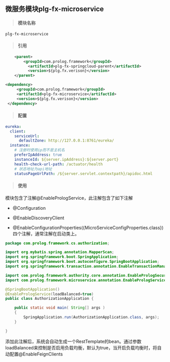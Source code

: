## 微服务模块plg-fx-microservice

> #### 模块名称

```
plg-fx-microservice
```

> #### 引用

```xml
    <parent>
        <groupId>com.prolog.framework</groupId>
          <artifactId>plg-fx-springcloud-parent</artifactId>
          <version>${plg.fx.verison}</version>
    </parent>

<dependency>
     <groupId>com.prolog.framework</groupId>
     <artifactId>plg-fx-microservice</artifactId>
     <version>${plg.fx.verison}</version>
 </dependency>
```

> #### 配置

```yaml
eureka: 
  client: 
    serviceUrl: 
      defaultZone: http://127.0.0.1:8761/eureka/
  instance: 
    # 注册时使用ip而不是主机名
    preferIpAddress: true
    instanceId: ${server.ipAddress}:${server.port}
    health-check-url-path: /actuator/health
    # 状态地址为api地址
    statusPageUrlPath: /${server.servlet.contextpath}/apidoc.html
```

> #### 使用

模块包含了注解@EnablePrologService，此注解包含了如下注解

* @Configuration
* @EnableDiscoveryClient

* @EnableConfigurationProperties\({MicroServiceConfigProperties.class}\)四个注解，通常注解在启动类上。

```java
package com.prolog.framework.cs.authorization;

import org.mybatis.spring.annotation.MapperScan;
import org.springframework.boot.SpringApplication;
import org.springframework.boot.autoconfigure.SpringBootApplication;
import org.springframework.transaction.annotation.EnableTransactionManagement;

import com.prolog.framework.authority.core.annotation.EnablePrologSecurityServer;
import com.prolog.framework.microservice.annotation.EnablePrologService;

@SpringBootApplication()
@EnablePrologService(loadBalanced=true)
public class AuthorizationApplication {

    public static void main( String[] args )
    {
        SpringApplication.run(AuthorizationApplication.class, args);
    }

}
```

添加此注解后，系统会自动生成一个RestTemplate的bean。通过参数loadBalanced来控制是否启用负载均衡，默认为true，当开启负载均衡时，将自动配置@EnableFeignClients

